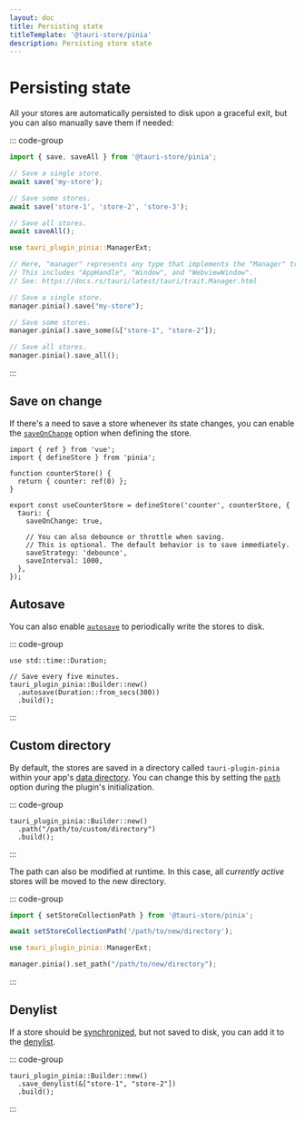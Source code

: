 ```yaml
---
layout: doc
title: Persisting state
titleTemplate: '@tauri-store/pinia'
description: Persisting store state
---
```


# Persisting state

All your stores are automatically persisted to disk upon a graceful exit, but you can also manually save them if needed:

::: code-group

```typescript [JavaScript]
import { save, saveAll } from '@tauri-store/pinia';

// Save a single store.
await save('my-store');

// Save some stores.
await save('store-1', 'store-2', 'store-3');

// Save all stores.
await saveAll();
```

```rust [Rust]
use tauri_plugin_pinia::ManagerExt;

// Here, "manager" represents any type that implements the "Manager" trait provided by Tauri.
// This includes "AppHandle", "Window", and "WebviewWindow".
// See: https://docs.rs/tauri/latest/tauri/trait.Manager.html

// Save a single store.
manager.pinia().save("my-store");

// Save some stores.
manager.pinia().save_some(&["store-1", "store-2"]);

// Save all stores.
manager.pinia().save_all();
```

:::

## Save on change

If there's a need to save a store whenever its state changes, you can enable the [`saveOnChange`](https://tb.dev.br/tauri-store/js-docs/plugin-pinia/interfaces/StoreBackendOptions.html#saveonchange) option when defining the store.

```typescript{10}
import { ref } from 'vue';
import { defineStore } from 'pinia';

function counterStore() {
  return { counter: ref(0) };
}

export const useCounterStore = defineStore('counter', counterStore, {
  tauri: {
    saveOnChange: true,

    // You can also debounce or throttle when saving.
    // This is optional. The default behavior is to save immediately.
    saveStrategy: 'debounce',
    saveInterval: 1000,
  },
});
```

## Autosave

You can also enable [`autosave`](https://docs.rs/tauri-plugin-pinia/latest/tauri_plugin_pinia/struct.Builder.html#method.autosave) to periodically write the stores to disk.

::: code-group

```rust{5} [src-tauri/src/lib.rs]
use std::time::Duration;

// Save every five minutes.
tauri_plugin_pinia::Builder::new()
  .autosave(Duration::from_secs(300))
  .build();
```

:::

## Custom directory

By default, the stores are saved in a directory called `tauri-plugin-pinia` within your app's [data directory](https://docs.rs/tauri/latest/tauri/path/struct.PathResolver.html#method.app_data_dir). You can change this by setting the [`path`](https://docs.rs/tauri-plugin-pinia/latest/tauri_plugin_pinia/struct.Builder.html#method.path) option during the plugin's initialization.

::: code-group

```rust{2} [src-tauri/src/lib.rs]
tauri_plugin_pinia::Builder::new()
  .path("/path/to/custom/directory")
  .build();
```

:::

The path can also be modified at runtime. In this case, all _currently active_ stores will be moved to the new directory.

::: code-group

```typescript [JavaScript]
import { setStoreCollectionPath } from '@tauri-store/pinia';

await setStoreCollectionPath('/path/to/new/directory');
```

```rust [Rust]
use tauri_plugin_pinia::ManagerExt;

manager.pinia().set_path("/path/to/new/directory");
```

:::

## Denylist

If a store should be [synchronized](./synchronization.md), but not saved to disk, you can add it to the [denylist](https://docs.rs/tauri-plugin-pinia/latest/tauri_plugin_pinia/struct.Builder.html#method.save_denylist).

::: code-group

```rust{2} [src-tauri/src/lib.rs]
tauri_plugin_pinia::Builder::new()
  .save_denylist(&["store-1", "store-2"])
  .build();
```

:::
